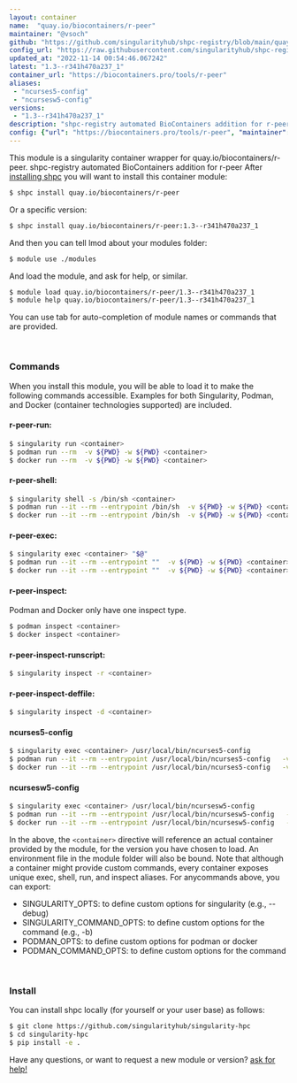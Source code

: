 ```yaml
---
layout: container
name:  "quay.io/biocontainers/r-peer"
maintainer: "@vsoch"
github: "https://github.com/singularityhub/shpc-registry/blob/main/quay.io/biocontainers/r-peer/container.yaml"
config_url: "https://raw.githubusercontent.com/singularityhub/shpc-registry/main/quay.io/biocontainers/r-peer/container.yaml"
updated_at: "2022-11-14 00:54:46.067242"
latest: "1.3--r341h470a237_1"
container_url: "https://biocontainers.pro/tools/r-peer"
aliases:
 - "ncurses5-config"
 - "ncursesw5-config"
versions:
 - "1.3--r341h470a237_1"
description: "shpc-registry automated BioContainers addition for r-peer"
config: {"url": "https://biocontainers.pro/tools/r-peer", "maintainer": "@vsoch", "description": "shpc-registry automated BioContainers addition for r-peer", "latest": {"1.3--r341h470a237_1": "sha256:a1f701ccf7a278805b51ad8cc1eeb8df532fda2553a5daf4cc2baf6fbd3feb02"}, "tags": {"1.3--r341h470a237_1": "sha256:a1f701ccf7a278805b51ad8cc1eeb8df532fda2553a5daf4cc2baf6fbd3feb02"}, "docker": "quay.io/biocontainers/r-peer", "aliases": {"ncurses5-config": "/usr/local/bin/ncurses5-config", "ncursesw5-config": "/usr/local/bin/ncursesw5-config"}}
---
```


This module is a singularity container wrapper for quay.io/biocontainers/r-peer.
shpc-registry automated BioContainers addition for r-peer
After [installing shpc](#install) you will want to install this container module:


```bash
$ shpc install quay.io/biocontainers/r-peer
```

Or a specific version:

```bash
$ shpc install quay.io/biocontainers/r-peer:1.3--r341h470a237_1
```

And then you can tell lmod about your modules folder:

```bash
$ module use ./modules
```

And load the module, and ask for help, or similar.

```bash
$ module load quay.io/biocontainers/r-peer/1.3--r341h470a237_1
$ module help quay.io/biocontainers/r-peer/1.3--r341h470a237_1
```

You can use tab for auto-completion of module names or commands that are provided.

<br>

### Commands

When you install this module, you will be able to load it to make the following commands accessible.
Examples for both Singularity, Podman, and Docker (container technologies supported) are included.

#### r-peer-run:

```bash
$ singularity run <container>
$ podman run --rm  -v ${PWD} -w ${PWD} <container>
$ docker run --rm  -v ${PWD} -w ${PWD} <container>
```

#### r-peer-shell:

```bash
$ singularity shell -s /bin/sh <container>
$ podman run --it --rm --entrypoint /bin/sh  -v ${PWD} -w ${PWD} <container>
$ docker run --it --rm --entrypoint /bin/sh  -v ${PWD} -w ${PWD} <container>
```

#### r-peer-exec:

```bash
$ singularity exec <container> "$@"
$ podman run --it --rm --entrypoint ""  -v ${PWD} -w ${PWD} <container> "$@"
$ docker run --it --rm --entrypoint ""  -v ${PWD} -w ${PWD} <container> "$@"
```

#### r-peer-inspect:

Podman and Docker only have one inspect type.

```bash
$ podman inspect <container>
$ docker inspect <container>
```

#### r-peer-inspect-runscript:

```bash
$ singularity inspect -r <container>
```

#### r-peer-inspect-deffile:

```bash
$ singularity inspect -d <container>
```


#### ncurses5-config

```bash
$ singularity exec <container> /usr/local/bin/ncurses5-config
$ podman run --it --rm --entrypoint /usr/local/bin/ncurses5-config   -v ${PWD} -w ${PWD} <container> -c " $@"
$ docker run --it --rm --entrypoint /usr/local/bin/ncurses5-config   -v ${PWD} -w ${PWD} <container> -c " $@"
```


#### ncursesw5-config

```bash
$ singularity exec <container> /usr/local/bin/ncursesw5-config
$ podman run --it --rm --entrypoint /usr/local/bin/ncursesw5-config   -v ${PWD} -w ${PWD} <container> -c " $@"
$ docker run --it --rm --entrypoint /usr/local/bin/ncursesw5-config   -v ${PWD} -w ${PWD} <container> -c " $@"
```



In the above, the `<container>` directive will reference an actual container provided
by the module, for the version you have chosen to load. An environment file in the
module folder will also be bound. Note that although a container
might provide custom commands, every container exposes unique exec, shell, run, and
inspect aliases. For anycommands above, you can export:

 - SINGULARITY_OPTS: to define custom options for singularity (e.g., --debug)
 - SINGULARITY_COMMAND_OPTS: to define custom options for the command (e.g., -b)
 - PODMAN_OPTS: to define custom options for podman or docker
 - PODMAN_COMMAND_OPTS: to define custom options for the command

<br>

### Install

You can install shpc locally (for yourself or your user base) as follows:

```bash
$ git clone https://github.com/singularityhub/singularity-hpc
$ cd singularity-hpc
$ pip install -e .
```

Have any questions, or want to request a new module or version? [ask for help!](https://github.com/singularityhub/singularity-hpc/issues)
